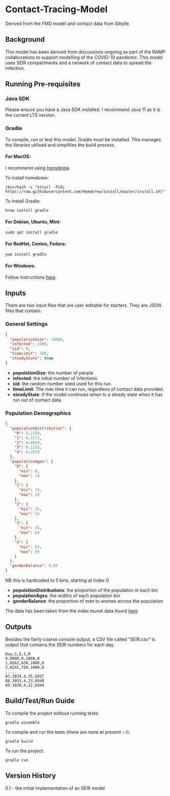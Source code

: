 # Contact-Tracing-Model
Derived from the FMD model and contact data from Sibylle.

## Background

This model has been derived from discussions ongoing as part of the RAMP collaborations to support modelling of the COVID-19 pandemic. 
This model uses SEIR compartments and a network of contact data to spread the infection.  

## Running Pre-requisites
### Java SDK
Please ensure you have a Java SDK installed. I recommend Java 11 as it is the current LTS version.

### Gradle
To compile, run or test this model, Gradle must be installed. This manages the libraries utilised and simplifies the build process.

#### For MacOS:
I recommend using [homebrew](www.brew.sh). 

To install homebrew:
```shell script
/bin/bash -c "$(curl -fsSL https://raw.githubusercontent.com/Homebrew/install/master/install.sh)"
```

To install Gradle:
```shell script
brew install gradle
```

#### For Debian, Ubuntu, Mint:
```shell script
sudo apt install gradle
``` 

#### For RedHat, Centos, Fedora:
```shell script
yum install gradle
```

#### For Windows:

Follow instructions [here](https://gradle.org/install/).

## Inputs

There are two input files that are user editable for starters. They are JSON files that contain:

### General Settings

```json
{
  "populationSize": 10000,
  "infected": 1000,
  "sid": 0,
  "timeLimit": 100,
  "steadyState": true
}
```

* **populationSize**: the number of people
* **infected**: the initial number of infections
* **sid**: the random number seed used for this run. 
* **timeLimit**: The max time it can run, regardless of contact data provided.
* **steadyState**: if the model continues when to a steady state when it has run out of contact data. 

### Population Demographics
```json
{
  "populationDistribution": {
    "0": 0.1759,
    "1": 0.1171,
    "2": 0.4029,
    "3": 0.1222,
    "4": 0.1819
  },
  "populationAges": {
    "0": {
      "min": 0,
      "max": 14
    },
    "1": {
      "min": 15,
      "max": 24
    },
    "2": {
      "min": 25,
      "max": 54
    },
    "3": {
      "min": 55,
      "max": 64
    },
    "4": {
      "min": 65,
      "max": 90
    }
  },
  "genderBalance": 0.99
}
```

NB this is hardcoded to 5 bins, starting at index 0. 

* **populationDistributions**: the proportion of the population in each bin
* **populationAges**: the widths of each population bin
* **genderBalance**: the proportion of men to women across the population

The data has been taken from the index mundi data found [here](https://www.indexmundi.com/united_kingdom/demographics_profile.html)

## Outputs

Besides the fairly coarse console output, a CSV file called "SEIR.csv" is output that contains the SEIR numbers for each day. 

```csv
Day,S,E,I,R
0,9000,0,1000,0
1,8562,438,1000,0
2,8241,759,1000,0
.....
87,3034,4,25,6937
88,3033,4,23,6940
89,3030,4,22,6944
```

## Build/Test/Run Guide

To compile the project without running tests:
```shell script
gradle assemble
```

To compile and run the tests (there are none at present :-/):
```shell script
gradle build
```

To run the project:
```shell script
gradle run
```

## Version History

0.1 - the initial implementation of an SEIR model


